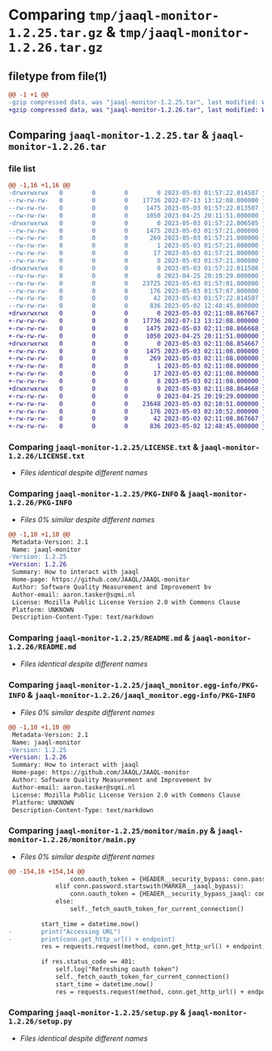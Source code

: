 # Comparing `tmp/jaaql-monitor-1.2.25.tar.gz` & `tmp/jaaql-monitor-1.2.26.tar.gz`

## filetype from file(1)

```diff
@@ -1 +1 @@
-gzip compressed data, was "jaaql-monitor-1.2.25.tar", last modified: Wed May  3 01:57:22 2023, max compression
+gzip compressed data, was "jaaql-monitor-1.2.26.tar", last modified: Wed May  3 02:11:08 2023, max compression
```

## Comparing `jaaql-monitor-1.2.25.tar` & `jaaql-monitor-1.2.26.tar`

### file list

```diff
@@ -1,16 +1,16 @@
-drwxrwxrwx   0        0        0        0 2023-05-03 01:57:22.014507 jaaql-monitor-1.2.25/
--rw-rw-rw-   0        0        0    17736 2022-07-13 13:12:08.000000 jaaql-monitor-1.2.25/LICENSE.txt
--rw-rw-rw-   0        0        0     1475 2023-05-03 01:57:22.013507 jaaql-monitor-1.2.25/PKG-INFO
--rw-rw-rw-   0        0        0     1050 2023-04-25 20:11:51.000000 jaaql-monitor-1.2.25/README.md
-drwxrwxrwx   0        0        0        0 2023-05-03 01:57:22.006505 jaaql-monitor-1.2.25/jaaql_monitor.egg-info/
--rw-rw-rw-   0        0        0     1475 2023-05-03 01:57:21.000000 jaaql-monitor-1.2.25/jaaql_monitor.egg-info/PKG-INFO
--rw-rw-rw-   0        0        0      269 2023-05-03 01:57:21.000000 jaaql-monitor-1.2.25/jaaql_monitor.egg-info/SOURCES.txt
--rw-rw-rw-   0        0        0        1 2023-05-03 01:57:21.000000 jaaql-monitor-1.2.25/jaaql_monitor.egg-info/dependency_links.txt
--rw-rw-rw-   0        0        0       17 2023-05-03 01:57:21.000000 jaaql-monitor-1.2.25/jaaql_monitor.egg-info/requires.txt
--rw-rw-rw-   0        0        0        8 2023-05-03 01:57:21.000000 jaaql-monitor-1.2.25/jaaql_monitor.egg-info/top_level.txt
-drwxrwxrwx   0        0        0        0 2023-05-03 01:57:22.011508 jaaql-monitor-1.2.25/monitor/
--rw-rw-rw-   0        0        0        0 2023-04-25 20:19:29.000000 jaaql-monitor-1.2.25/monitor/__init__.py
--rw-rw-rw-   0        0        0    23725 2023-05-03 01:57:01.000000 jaaql-monitor-1.2.25/monitor/main.py
--rw-rw-rw-   0        0        0      176 2023-05-03 01:57:07.000000 jaaql-monitor-1.2.25/monitor/version.py
--rw-rw-rw-   0        0        0       42 2023-05-03 01:57:22.014507 jaaql-monitor-1.2.25/setup.cfg
--rw-rw-rw-   0        0        0      836 2023-05-02 12:48:45.000000 jaaql-monitor-1.2.25/setup.py
+drwxrwxrwx   0        0        0        0 2023-05-03 02:11:08.867667 jaaql-monitor-1.2.26/
+-rw-rw-rw-   0        0        0    17736 2022-07-13 13:12:08.000000 jaaql-monitor-1.2.26/LICENSE.txt
+-rw-rw-rw-   0        0        0     1475 2023-05-03 02:11:08.866668 jaaql-monitor-1.2.26/PKG-INFO
+-rw-rw-rw-   0        0        0     1050 2023-04-25 20:11:51.000000 jaaql-monitor-1.2.26/README.md
+drwxrwxrwx   0        0        0        0 2023-05-03 02:11:08.854667 jaaql-monitor-1.2.26/jaaql_monitor.egg-info/
+-rw-rw-rw-   0        0        0     1475 2023-05-03 02:11:08.000000 jaaql-monitor-1.2.26/jaaql_monitor.egg-info/PKG-INFO
+-rw-rw-rw-   0        0        0      269 2023-05-03 02:11:08.000000 jaaql-monitor-1.2.26/jaaql_monitor.egg-info/SOURCES.txt
+-rw-rw-rw-   0        0        0        1 2023-05-03 02:11:08.000000 jaaql-monitor-1.2.26/jaaql_monitor.egg-info/dependency_links.txt
+-rw-rw-rw-   0        0        0       17 2023-05-03 02:11:08.000000 jaaql-monitor-1.2.26/jaaql_monitor.egg-info/requires.txt
+-rw-rw-rw-   0        0        0        8 2023-05-03 02:11:08.000000 jaaql-monitor-1.2.26/jaaql_monitor.egg-info/top_level.txt
+drwxrwxrwx   0        0        0        0 2023-05-03 02:11:08.864668 jaaql-monitor-1.2.26/monitor/
+-rw-rw-rw-   0        0        0        0 2023-04-25 20:19:29.000000 jaaql-monitor-1.2.26/monitor/__init__.py
+-rw-rw-rw-   0        0        0    23648 2023-05-03 02:10:51.000000 jaaql-monitor-1.2.26/monitor/main.py
+-rw-rw-rw-   0        0        0      176 2023-05-03 02:10:52.000000 jaaql-monitor-1.2.26/monitor/version.py
+-rw-rw-rw-   0        0        0       42 2023-05-03 02:11:08.867667 jaaql-monitor-1.2.26/setup.cfg
+-rw-rw-rw-   0        0        0      836 2023-05-02 12:48:45.000000 jaaql-monitor-1.2.26/setup.py
```

### Comparing `jaaql-monitor-1.2.25/LICENSE.txt` & `jaaql-monitor-1.2.26/LICENSE.txt`

 * *Files identical despite different names*

### Comparing `jaaql-monitor-1.2.25/PKG-INFO` & `jaaql-monitor-1.2.26/PKG-INFO`

 * *Files 0% similar despite different names*

```diff
@@ -1,10 +1,10 @@
 Metadata-Version: 2.1
 Name: jaaql-monitor
-Version: 1.2.25
+Version: 1.2.26
 Summary: How to interact with jaaql
 Home-page: https://github.com/JAAQL/JAAQL-monitor
 Author: Software Quality Measurement and Improvement bv
 Author-email: aaron.tasker@sqmi.nl
 License: Mozilla Public License Version 2.0 with Commons Clause
 Platform: UNKNOWN
 Description-Content-Type: text/markdown
```

### Comparing `jaaql-monitor-1.2.25/README.md` & `jaaql-monitor-1.2.26/README.md`

 * *Files identical despite different names*

### Comparing `jaaql-monitor-1.2.25/jaaql_monitor.egg-info/PKG-INFO` & `jaaql-monitor-1.2.26/jaaql_monitor.egg-info/PKG-INFO`

 * *Files 0% similar despite different names*

```diff
@@ -1,10 +1,10 @@
 Metadata-Version: 2.1
 Name: jaaql-monitor
-Version: 1.2.25
+Version: 1.2.26
 Summary: How to interact with jaaql
 Home-page: https://github.com/JAAQL/JAAQL-monitor
 Author: Software Quality Measurement and Improvement bv
 Author-email: aaron.tasker@sqmi.nl
 License: Mozilla Public License Version 2.0 with Commons Clause
 Platform: UNKNOWN
 Description-Content-Type: text/markdown
```

### Comparing `jaaql-monitor-1.2.25/monitor/main.py` & `jaaql-monitor-1.2.26/monitor/main.py`

 * *Files 0% similar despite different names*

```diff
@@ -154,16 +154,14 @@
                 conn.oauth_token = {HEADER__security_bypass: conn.password.split(MARKER__bypass)[1]}
             elif conn.password.startswith(MARKER__jaaql_bypass):
                 conn.oauth_token = {HEADER__security_bypass_jaaql: conn.password.split(MARKER__jaaql_bypass)[1]}
             else:
                 self._fetch_oauth_token_for_current_connection()
 
         start_time = datetime.now()
-        print("Accessing URL")
-        print(conn.get_http_url() + endpoint)
         res = requests.request(method, conn.get_http_url() + endpoint, json=send_json, headers=conn.oauth_token)
 
         if res.status_code == 401:
             self.log("Refreshing oauth token")
             self._fetch_oauth_token_for_current_connection()
             start_time = datetime.now()
             res = requests.request(method, conn.get_http_url() + endpoint, json=send_json, headers=conn.oauth_token)
```

### Comparing `jaaql-monitor-1.2.25/setup.py` & `jaaql-monitor-1.2.26/setup.py`

 * *Files identical despite different names*

